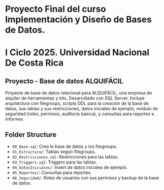 # Proyecto Final del curso Implementación y Diseño de Bases de Datos.
# I Ciclo 2025. Universidad Nacional De Costa Rica

## Proyecto - Base de datos ALQUIFÁCIL

Proyecto de base de datos relacional para ALQUIFÁCIL, una empresa de alquiler de herramientas y kits.
Desarrollado con SQL Server. Incluye arquitectura con filegroups, scripts DDL para la creación de la base de datos,
sus tablas y sus restricciones, datos iniciales de ejemplo, módulo de seguridad (roles, permisos, auditoría básica),
y consultas para reportes e informes

## Folder Structure
- `00_Base.sql`: Crea la base de datos y los filegroups.
- `01_Estructura/`: Tablas según filegroups.
- `02_Restricciones.sql`: Restricciones para las tablas.
- `03_Triggers.sql`: Triggers para las tablas.
- `04_DatosIniciales/`: Insert de datos iniciales de ejemplo.
- `05_Reportes/`: Consultas para reportes.
- `06_Seguridad/`: Roles de usuarios con sus permisos y backup de la base de datos.
